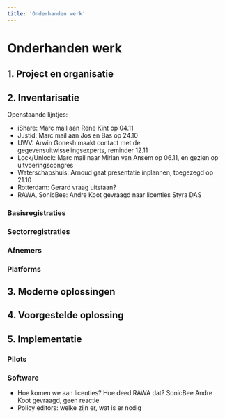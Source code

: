 ```yaml
---
title: 'Onderhanden werk'
---
```


# Onderhanden werk

## 1. Project en organisatie

## 2. Inventarisatie

Openstaande lijntjes:

- iShare: Marc mail aan Rene Kint op 04.11
- Justid: Marc mail aan Jos en Bas op 24.10
- UWV: Arwin Gonesh maakt contact met de gegevensuitwisselingsexperts, reminder 12.11
- Lock/Unlock: Marc mail naar Mirian van Ansem op 06.11, en gezien op uitvoeringscongres
- Waterschapshuis: Arnoud gaat presentatie inplannen, toegezegd op 21.10
- Rotterdam: Gerard vraag uitstaan?
- RAWA, SonicBee: Andre Koot gevraagd naar licenties Styra DAS


### Basisregistraties

### Sectorregistraties

### Afnemers

### Platforms

## 3. Moderne oplossingen

## 4. Voorgestelde oplossing


## 5. Implementatie

### Pilots

### Software

- Hoe komen we aan licenties? Hoe deed RAWA dat? SonicBee Andre Koot gevraagd, geen reactie
- Policy editors: welke zijn er, wat is er nodig
